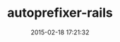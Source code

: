 ---
layout: post
title:  "autoprefixer-rails"
repo:   "ai/autoprefixer-rails"
date:   2015-02-18 17:21:32
gemurl: https://github.com/ai/autoprefixer-rails
---